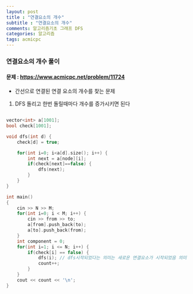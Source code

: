 ```yaml
---
layout: post
title : "연결요소의 개수"
subtitle : "연결요소의 개수"
comments: 알고리즘기초 그래프 DFS
categories: 알고리즘
tags: acmicpc
---
```


### 연결요소의 개수 풀이
#### 문제 : https://www.acmicpc.net/problem/11724

-  간선으로 연결된 연결 요소의 개수를 찾는 문제
1.  DFS 돌리고 한번 돌릴때마다 개수를 증가시키면 된다


```C++

vector<int> a[1001];
bool check[1001];

void dfs(int d) {
    check[d] = true;

    for(int i=0; i<a[d].size(); i++) {
        int next = a[node][i];
        if(check[next]==false) {
            dfs(next);
        }
    }
}

int main()
{
    cin >> N >> M;
    for(int i=0; i < M; i++) {
        cin >> from >> to;
        a[from].push_back(to);
        a[to].push_back(from);
    }
    int component = 0;
    for(int i=1; i <= N; i++) {
        if(check[i] == false) {
            dfs(i); // dfs시작되었다는 의미는 새로운 연결요소가 시작되었음 의미
            count++;
        }
    }
    cout << count << '\n';
}

```